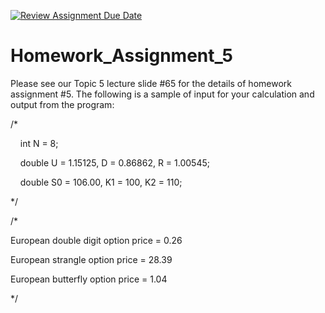 [![Review Assignment Due Date](https://classroom.github.com/assets/deadline-readme-button-22041afd0340ce965d47ae6ef1cefeee28c7c493a6346c4f15d667ab976d596c.svg)](https://classroom.github.com/a/GSunywoC)
# Homework_Assignment_5

Please see our Topic 5 lecture slide #65 for the details of homework assignment #5. The following is a sample of input for your calculation and output from the program:

/* 

    int N = 8;

    double U = 1.15125, D = 0.86862, R = 1.00545;

    double S0 = 106.00, K1 = 100, K2 = 110;

*/

/*

European double digit option price = 0.26

European strangle option price = 28.39

European butterfly option price = 1.04

*/

